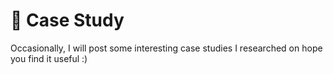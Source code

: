 # 🤯 Case Study

Occasionally, I will post some interesting case studies I researched on hope you find it useful :)

<toc></toc>